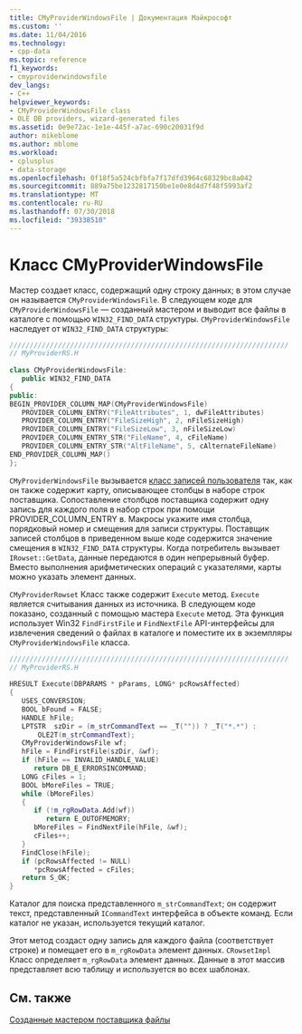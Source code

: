 ```yaml
---
title: CMyProviderWindowsFile | Документация Майкрософт
ms.custom: ''
ms.date: 11/04/2016
ms.technology:
- cpp-data
ms.topic: reference
f1_keywords:
- cmyproviderwindowsfile
dev_langs:
- C++
helpviewer_keywords:
- CMyProviderWindowsFile class
- OLE DB providers, wizard-generated files
ms.assetid: 0e9e72ac-1e1e-445f-a7ac-690c20031f9d
author: mikeblome
ms.author: mblome
ms.workload:
- cplusplus
- data-storage
ms.openlocfilehash: 0f18f5a524cbfbfa7f17dfd3964c68329bc8a042
ms.sourcegitcommit: 889a75be1232817150be1e0e8d4d7f48f5993af2
ms.translationtype: MT
ms.contentlocale: ru-RU
ms.lasthandoff: 07/30/2018
ms.locfileid: "39338510"
---
```

# <a name="cmyproviderwindowsfile"></a>Класс CMyProviderWindowsFile
Мастер создает класс, содержащий одну строку данных; в этом случае он называется `CMyProviderWindowsFile`. В следующем коде для `CMyProviderWindowsFile` — созданный мастером и выводит все файлы в каталоге с помощью `WIN32_FIND_DATA` структуры. `CMyProviderWindowsFile` наследует от `WIN32_FIND_DATA` структуры:  
  
```cpp
/////////////////////////////////////////////////////////////////////  
// MyProviderRS.H  
  
class CMyProviderWindowsFile:   
   public WIN32_FIND_DATA  
{  
public:  
BEGIN_PROVIDER_COLUMN_MAP(CMyProviderWindowsFile)  
   PROVIDER_COLUMN_ENTRY("FileAttributes", 1, dwFileAttributes)  
   PROVIDER_COLUMN_ENTRY("FileSizeHigh", 2, nFileSizeHigh)  
   PROVIDER_COLUMN_ENTRY("FileSizeLow", 3, nFileSizeLow)  
   PROVIDER_COLUMN_ENTRY_STR("FileName", 4, cFileName)  
   PROVIDER_COLUMN_ENTRY_STR("AltFileName", 5, cAlternateFileName)  
END_PROVIDER_COLUMN_MAP()  
};  
```  
  
 `CMyProviderWindowsFile` вызывается [класс записей пользователя](../../data/oledb/user-record.md) так, как он также содержит карту, описывающее столбцы в наборе строк поставщика. Сопоставление столбцов поставщика содержит одну запись для каждого поля в набор строк при помощи PROVIDER_COLUMN_ENTRY в. Макросы укажите имя столбца, порядковый номер и смещения для записи структуры. Поставщик записей столбцов в приведенном выше коде содержится значение смещения в `WIN32_FIND_DATA` структуры. Когда потребитель вызывает `IRowset::GetData`, данные передаются в один непрерывный буфер. Вместо выполнения арифметических операций с указателями, карты можно указать элемент данных.  
  
 `CMyProviderRowset` Класс также содержит `Execute` метод. `Execute` является считывания данных из источника. В следующем коде показано, созданный с помощью мастера `Execute` метод. Эта функция использует Win32 `FindFirstFile` и `FindNextFile` API-интерфейсы для извлечения сведений о файлах в каталоге и поместите их в экземпляры `CMyProviderWindowsFile` класса.  
  
```cpp
/////////////////////////////////////////////////////////////////////  
// MyProviderRS.H  
  
HRESULT Execute(DBPARAMS * pParams, LONG* pcRowsAffected)  
{  
   USES_CONVERSION;  
   BOOL bFound = FALSE;  
   HANDLE hFile;  
   LPTSTR  szDir = (m_strCommandText == _T("")) ? _T("*.*") :  
       OLE2T(m_strCommandText);  
   CMyProviderWindowsFile wf;  
   hFile = FindFirstFile(szDir, &wf);  
   if (hFile == INVALID_HANDLE_VALUE)  
      return DB_E_ERRORSINCOMMAND;  
   LONG cFiles = 1;  
   BOOL bMoreFiles = TRUE;  
   while (bMoreFiles)  
   {  
      if (!m_rgRowData.Add(wf))  
         return E_OUTOFMEMORY;  
      bMoreFiles = FindNextFile(hFile, &wf);  
      cFiles++;  
   }  
   FindClose(hFile);  
   if (pcRowsAffected != NULL)  
      *pcRowsAffected = cFiles;  
   return S_OK;  
}  
```  
  
 Каталог для поиска представленного `m_strCommandText`; он содержит текст, представленный `ICommandText` интерфейса в объекте команд. Если каталог не указан, используется текущий каталог.  
  
 Этот метод создаст одну запись для каждого файла (соответствует строке) и помещает его в `m_rgRowData` элемент данных. `CRowsetImpl` Класс определяет `m_rgRowData` элемент данных. Данные в этот массив представляет всю таблицу и используется во всех шаблонах.  
  
## <a name="see-also"></a>См. также  
 [Созданные мастером поставщика файлы](../../data/oledb/provider-wizard-generated-files.md)